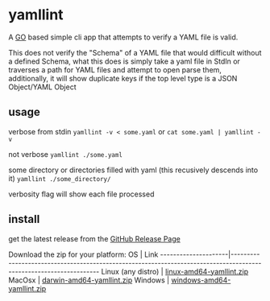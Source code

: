 # yamllint

A [GO](https://golang.org/) based simple cli app that attempts to verify a YAML file is valid.


This does not verify the "Schema" of a YAML file that would difficult without a defined Schema, what this does is simply take a yaml file in StdIn or traverses a path for YAML files and attempt to open
parse them, additionally, it will show duplicate keys if the top level type is a JSON Object/YAML Object


## usage

verbose from stdin
	`yamllint -v < some.yaml`
or
	`cat some.yaml | yamllint -v`

not verbose
	`yamllint ./some.yaml`


some directory or directories filled with yaml (this recusively descends into it)
	`yamllint ./some_directory/`

verbosity flag will show each file processed

## install

get the latest release from the [GitHub Release Page](https://github.com/excilsploft/yamllint/releases)

Download the zip for your platform:
OS                   | Link
---------------------|-------------------------------------------------------------------------------------------------------------------
 Linux (any distro)  | [linux-amd64-yamllint.zip](https://github.com/excilsploft/yamllint/releases/download/v1.1/linux-amd64-yamllint.zip)
 MacOsx              | [darwin-amd64-yamllint.zip](https://github.com/excilsploft/yamllint/releases/download/v1.1/darwin-amd64-yamllint.zip)
 Windows             | [windows-amd64-yamllint.zip](https://github.com/excilsploft/yamllint/releases/download/v1.1/windows-amd64-yamllint.zip)

